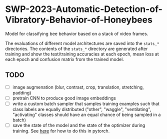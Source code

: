 # SWP-2023-Automatic-Detection-of-Vibratory-Behavior-of-Honeybees

Model for classifying bee behavior based on a stack of video frames.

The evaluations of different model architectures are saved into the `stats_*` directories.
The contents of the `stats_*` directory are generated after training and show the test/training accuracies at each epoch,
mean loss at each epoch and confusion matrix from the trained model.

## TODO

-   [ ] image augmenation (blur, contrast, crop, translation, stretching, padding)
-   [ ] pretrain CNN to produce good image embeddings
-   [ ] write a custom batch sampler that samples training examples such that class labels are equally distributed ("other", "waggle", "ventilating", "activating" classes should have an equal chance of being sampled in a batch)
-   [ ] save the state of the model and the state of the optimizer during training. See [here](https://pytorch.org/tutorials/beginner/saving_loading_models.html) for how to do this in pytorch.
